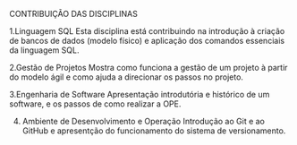 CONTRIBUIÇÃO DAS DISCIPLINAS

1.Linguagem SQL
Esta disciplina está contribuindo na introdução à criação de bancos de dados (modelo físico) e aplicação dos comandos essenciais da linguagem SQL.
  
2.Gestão de Projetos
Mostra como funciona a gestão de um projeto à partir do modelo ágil e como ajuda a direcionar os passos no projeto.
 
3.Engenharia de Software
Apresentação introdutória e histórico de um software, e os passos de como realizar a OPE.

4. Ambiente de Desenvolvimento e Operação
Introdução ao Git e ao GitHub e apresentção do funcionamento do sistema de versionamento.

 
